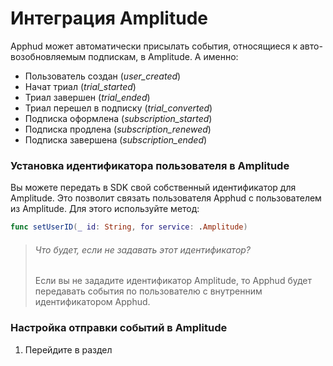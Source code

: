 # Интеграция Amplitude

Apphud может автоматически присылать события, относящиеся к авто-возобновляемым подпискам, в Amplitude. А именно:

- Пользователь создан (*user_created*)
- Начат триал (*trial_started*)
- Триал завершен (*trial_ended*)
- Триал перешел в подписку (*trial_converted*)
-  Подписка оформлена (*subscription_started*)
- Подписка продлена (*subscription_renewed*)
- Подписка завершена (*subscription_ended*)

### Установка идентификатора пользователя в Amplitude

Вы можете передать в SDK свой собственный идентификатор для Amplitude. Это позволит связать пользователя Apphud с пользователем из Amplitude. Для этого используйте метод:

```swift
func setUserID(_ id: String, for service: .Amplitude)
```

> ###### Что будет, если не задавать этот идентификатор?
>
> Если вы не зададите идентификатор Amplitude, то Apphud будет передавать события по пользователю с внутренним идентификатором Apphud.

### Настройка отправки событий в Amplitude

1. Перейдите в раздел